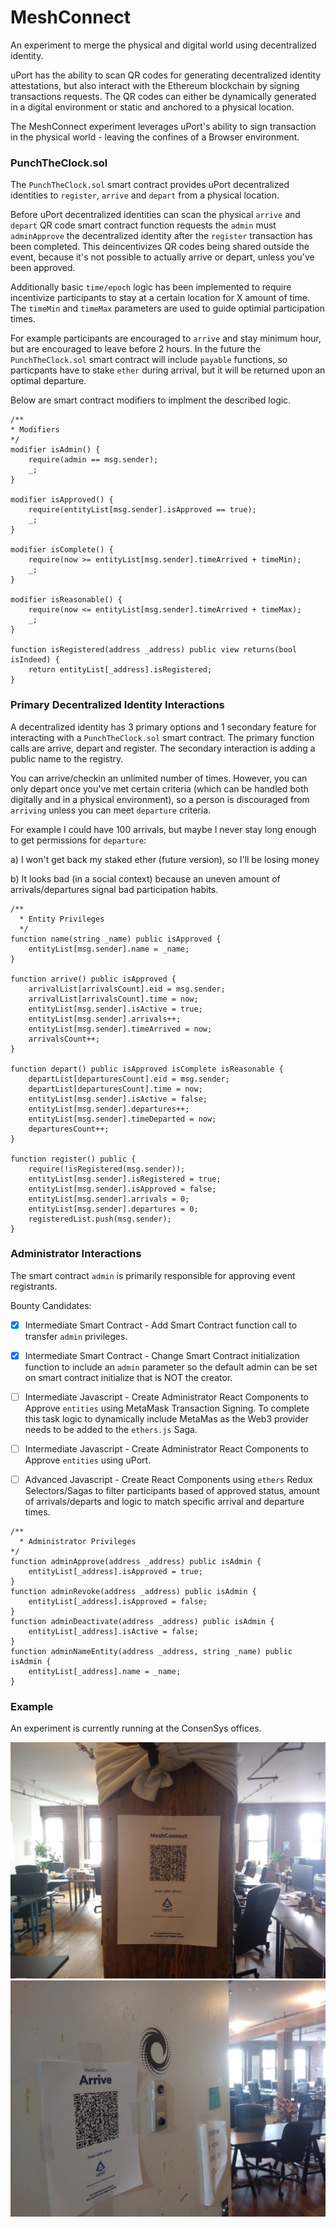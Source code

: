# MeshConnect

An experiment to merge the physical and digital world using decentralized identity.

uPort has the ability to scan QR codes for generating decentralized identity attestations, but also interact with the Ethereum blockchain by signing transactions requests. The QR codes can either be dynamically generated in a digital environment or static and anchored to a physical location.

The MeshConnect experiment leverages uPort's ability to sign transaction in the physical world - leaving the confines of a Browser environment.

### PunchTheClock.sol
The `PunchTheClock.sol` smart contract provides uPort decentralized identities to `register`, `arrive` and `depart` from a physical location.

Before uPort decentralized identities can scan the physical `arrive` and `depart` QR code smart contract function requests the `admin` must `adminApprove` the decentralized identity after the `register` transaction has been completed. This deincentivizes QR codes being shared outside the event, because it's not possible to actually arrive or depart, unless you've been approved.

Additionally basic `time/epoch` logic has been implemented to require incentivize participants to stay at a certain location for X amount of time. The `timeMin` and `timeMax` parameters are used to guide optimial participation times.

For example participants are encouraged to `arrive` and stay minimum hour, but are encouraged to leave before 2 hours. In the future the `PunchTheClock.sol` smart contract will include `payable` functions, so particpants have to stake `ether` during arrival, but it will be returned upon an optimal departure. 

Below are smart contract modifiers to implment the described logic.

```
/**
* Modifiers
*/
modifier isAdmin() {
    require(admin == msg.sender);
    _;
}

modifier isApproved() {
    require(entityList[msg.sender].isApproved == true);
    _;
}

modifier isComplete() {
    require(now >= entityList[msg.sender].timeArrived + timeMin); 
    _;
}

modifier isReasonable() {
    require(now <= entityList[msg.sender].timeArrived + timeMax); 
    _;
}

function isRegistered(address _address) public view returns(bool isIndeed) {
    return entityList[_address].isRegistered;
}
```

### Primary Decentralized Identity Interactions
A decentralized identity has 3 primary options and 1 secondary feature for interacting with a `PunchTheClock.sol` smart contract. The primary function calls are arrive, depart and register. The secondary interaction is adding a public name to the registry.

You can arrive/checkin an unlimited number of times. However, you can only depart once you've met certain criteria (which can be handled both digitally and in a physical environment), so a person is discouraged from `arriving` unless you can meet `departure` criteria.

For example I could have 100 arrivals, but maybe I never stay long enough to get permissions for `departure`:

a) I won't get back my staked ether (future version), so I'll be losing money

b) It looks bad (in a social context) because an uneven amount of arrivals/departures signal bad participation habits.

```
/**
  * Entity Privileges
  */
function name(string _name) public isApproved {
    entityList[msg.sender].name = _name;
}

function arrive() public isApproved {
    arrivalList[arrivalsCount].eid = msg.sender;
    arrivalList[arrivalsCount].time = now;
    entityList[msg.sender].isActive = true;
    entityList[msg.sender].arrivals++; 
    entityList[msg.sender].timeArrived = now;
    arrivalsCount++;
}

function depart() public isApproved isComplete isReasonable {
    departList[departuresCount].eid = msg.sender;
    departList[departuresCount].time = now;
    entityList[msg.sender].isActive = false;
    entityList[msg.sender].departures++;
    entityList[msg.sender].timeDeparted = now;
    departuresCount++;
}

function register() public {
    require(!isRegistered(msg.sender));
    entityList[msg.sender].isRegistered = true;
    entityList[msg.sender].isApproved = false;
    entityList[msg.sender].arrivals = 0;
    entityList[msg.sender].departures = 0;
    registeredList.push(msg.sender);
}
```


### Administrator Interactions
The smart contract `admin` is primarily responsible for approving event registrants.

Bounty Candidates:
- [x] Intermediate Smart Contract - Add Smart Contract function call to transfer `admin` privileges.

- [x] Intermediate Smart Contract - Change Smart Contract initialization function to include an `admin` parameter so the default admin can be set on smart contract initialize that is NOT the creator.

- [ ] Intermediate Javascript - Create Administrator React Components to Approve `entities` using MetaMask Transaction Signing. To complete this task logic to dynamically include MetaMas as the Web3 provider needs to be added to the `ethers.js` Saga.

- [ ] Intermediate Javascript - Create Administrator React Components to Approve `entities` using uPort.

- [ ] Advanced Javascript - Create React Components using `ethers` Redux Selectors/Sagas to filter participants based of approved status, amount of arrivals/departs and logic to match specific arrival and departure times.

```
/**
  * Administrator Privileges
*/
function adminApprove(address _address) public isAdmin {
    entityList[_address].isApproved = true;
}
function adminRevoke(address _address) public isAdmin {
    entityList[_address].isApproved = false;
}
function adminDeactivate(address _address) public isAdmin {
    entityList[_address].isActive = false;
}
function adminNameEntity(address _address, string _name) public isAdmin {
    entityList[_address].name = _name;
}
```

### Example
An experiment is currently running at the ConsenSys offices.

![Register Smart Contract Call](docs/qr-code-register.jpg)
![Arrive Smart Contract Call](docs/qr-code-arrive.jpg)